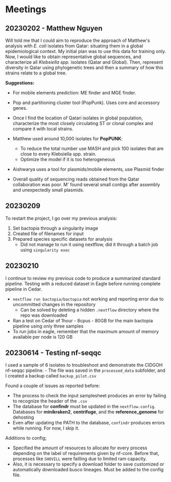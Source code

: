 # Meetings

## 20230202 - Matthew Nguyen

Will told me that I could aim to reproduce the approach of Matthew's analysis with _E. coli_ isolates from Qatar: situating them in a global epidemiological context. My initial plan was to use this data for training only. Now, I would like to obtain representative global sequences, and characterize all _Klebsiella spp._ isolates (Qatar and Global). Then, represent diversity in Qatar using phylogenetic trees and then a summary of how this strains relate to a global tree. 

**Suggestions:**  
- For mobile elements prediction: ME finder and MGE finder. 
- Pop and partitioning cluster tool (PopPunk). Uses core and accessory genes.  
- Once I find the location of Qatari isolates in global population, characterize the  most closely circulating ST or clonal complex and compare it with local strains.  
- Matthew  used around 10,000 isolates for **PopPUNK**:  

   - To reduce the total number use MASH and pick 100 isolates that are close to every Klebsiella spp. strain.
   - Optimize the model if it is too heterogeneous
- Aishwarya uses a tool for plasmids/mobile elements, use Plasmid finder
- Overall quality of sequencing reads obtained from the Qatar collaboration was poor. M' found several small contigs after assembly and unexpectedly small plasmids.


## 20230209 

To restart the project, I go over my previous analysis:
1. Set bactopia through a singularity image
2. Created file of filenames for input
3. Prepared species specific datasets for analysis
    - Did not manage to run it using nextflow, did it through a batch job using `singularity exec`

## 20230210

I continue to review my previous code to produce a summarized standard pipeline. Testing with a reduced dataset in Eagle before running complete pipeline in Cedar. 
- `nextflow run bactopia/bactopia` not working and reporting error due to uncommitted changes in the repository
    - Can be solved by deleting a hidden `.nextflow` directory where the repo was downloaded
- Ran a test on Cedar of 1hour - 8cpus - 80GB for the main bactopia pipeline using only three samples
- To run jobs in eagle, remember that the maximum amount of memory available per node is 120 GB

## 20230614 - Testing nf-seqqc

I used a sample of 6 isolates to troubleshoot and demonstrate the CIDGOH nf-seqqc pipeline.
    - The file was saved in the `processed_data` subfolder, and I created a backup called `backup_pilot.csv`

Found a couple of issues as reported before:
- The process to check the input samplesheet produces an error by failing to recognize the header of the `.csv`
- The database for **confindr** must be updated in the `nextflow.config`. Databases for **minikraken2**, **centrifuge**, and the **reference_genome** for dehosting
- Even after updating the PATH to the database, `confindr` produces errors while running. For now, I skip it. 

Additions to config;
- Specified the amount of resources to allocate for every process depending on the label of requirements given by nf-core. 
    Before that, processes like `SHOVILL` were failling due to limited ram capacity. 
- Also, it is necessary to specify a download folder to save customized or automatically downloaded busco lineages. Must be added
    to the config file. 



